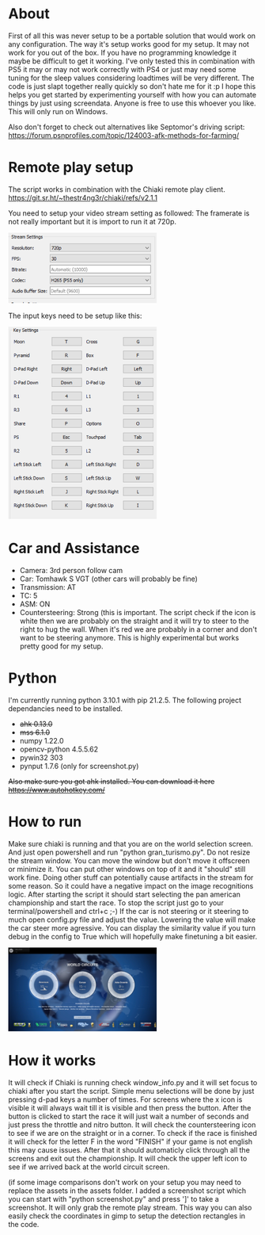 # About
First of all this was never setup to be a portable solution that would work on any configuration. The way it's setup works good for my setup. It may not work for you out of the box. If you have no programming knowledge it maybe be difficult to get it working. I've only tested this in combination with PS5 it may or may not work correctly with PS4 or just may need some tuning for the sleep values considering loadtimes will be very different. The code is just slapt together really quickly so don't hate me for it :p I hope this helps you get started by experimenting yourself with how you can automate things by just using screendata. Anyone is free to use this whoever you like. This will only run on Windows.

Also don't forget to check out alternatives like Septomor's driving script:
https://forum.psnprofiles.com/topic/124003-afk-methods-for-farming/

# Remote play setup
The script works in combination with the Chiaki remote play client.
https://git.sr.ht/~thestr4ng3r/chiaki/refs/v2.1.1

You need to setup your video stream setting as followed:
The framerate is not really important but it is import to run it at 720p.

<img src="images/chiaki_stream_settings.png" width="300">

The input keys need to be setup like this:

<img src="images/chiaki_input_settings.png" width="300">

# Car and Assistance
* Camera: 3rd person follow cam
* Car: Tomhawk S VGT (other cars will probably be fine)
* Transmission: AT
* TC: 5
* ASM: ON
* Countersteering: Strong (this is important. The script check if the icon is white then we are probably on the straight and it will try to steer to the right to hug the wall. When it's red we are probably in a corner and don't want to be steering anymore. This is highly experimental but works pretty good for my setup.

# Python
I'm currently running python 3.10.1 with pip 21.2.5. The following project dependancies need to be installed.
* ~~ahk                0.13.0~~
* ~~mss                6.1.0~~
* numpy              1.22.0
* opencv-python      4.5.5.62
* pywin32            303
* pynput             1.7.6 (only for screenshot.py)

~~Also make sure you got ahk installed. You can download it here https://www.autohotkey.com/~~

# How to run
Make sure chiaki is running and that you are on the world selection screen. And just open powershell and run "python gran_turismo.py".
Do not resize the stream window. You can move the window but don't move it offscreen or minimize it. 
You can put other windows on top of it and it "should" still work fine. Doing other stuff can potentially cause artifacts in the stream for
some reason. So it could have a negative impact on the image recognitions logic.
After starting the script it should start selecting the pan american championship and start the race. To stop the script just go to your terminal/powershell and ctrl+c ;-)
If the car is not steering or it steering to much open config.py file and adjust the value. Lowering the value will make the car steer more agressive.
You can display the similarity value if you turn debug in the config to True which will hopefully make finetuning a bit easier.

<img src="images/world_screen.png" width="300">

# How it works
It will check if Chiaki is running check window_info.py and it will set focus to chiaki after you start the script.
Simple menu selections will be done by just pressing d-pad keys a number of times.
For screens where the x icon is visible it will always wait till it is visible and then press the button. 
After the button is clicked to start the race it will just wait a number of seconds and just press the throttle and nitro button.
It will check the countersteering icon to see if we are on the straight or in a corner.
To check if the race is finished it will check for the letter F in the word "FINISH" if your game is not english this may cause issues.
After that it should automaticly click through all the screens and exit out the championship.
It will check the upper left icon to see if we arrived back at the world circuit screen.

(if some image comparisons don't work on your setup you may need to replace the assets in the assets folder. I added a screenshot script which you
can start with "python screenshot.py" and press ']' to take a screenshot. It will only grab the remote play stream. This way you can also easily check the coordinates in gimp to setup the detection rectangles in the code.
